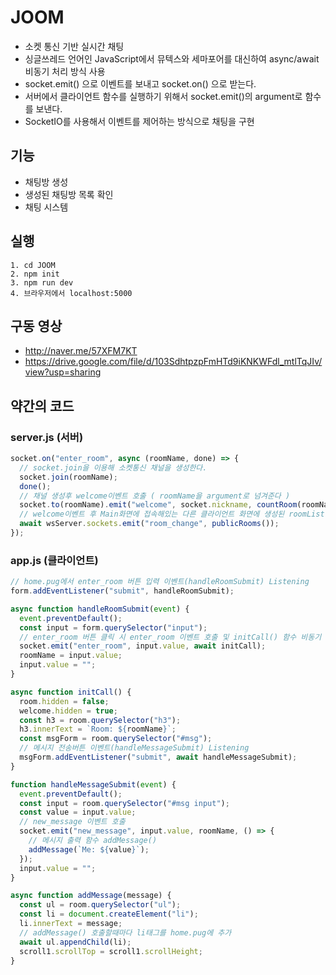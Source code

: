 # JOOM

- 소켓 통신 기반 실시간 채팅
- 싱글쓰레드 언어인 JavaScript에서 뮤텍스와 세마포어를 대신하여 async/await 비동기 처리 방식 사용
- socket.emit() 으로 이벤트를 보내고 socket.on() 으로 받는다.
- 서버에서 클라이언트 함수를 실행하기 위해서 socket.emit()의 argument로 함수를 보낸다.
- SocketIO를 사용해서 이벤트를 제어하는 방식으로 채팅을 구현

## 기능 ##

- 채팅방 생성
- 생성된 채팅방 목록 확인
- 채팅 시스템

## 실행 ##

```
1. cd JOOM
2. npm init
3. npm run dev
4. 브라우저에서 localhost:5000
```
 
## 구동 영상 ##
- http://naver.me/57XFM7KT
- https://drive.google.com/file/d/103SdhtpzpFmHTd9iKNKWFdl_mtlTqJIv/view?usp=sharing

## 약간의 코드 ##

### server.js (서버) ##

```javascript
socket.on("enter_room", async (roomName, done) => {
  // socket.join을 이용해 소켓통신 채널을 생성한다.
  socket.join(roomName);
  done();
  // 채널 생성후 welcome이벤트 호출 ( roomName을 argument로 넘겨준다 )
  socket.to(roomName).emit("welcome", socket.nickname, countRoom(roomName));
  // welcome이벤트 후 Main화면에 접속해있는 다른 클라이언트 화면에 생성된 roomList를 보여주도록 비동기 처리
  await wsServer.sockets.emit("room_change", publicRooms());
});
```

### app.js (클라이언트) ##

```javascript
// home.pug에서 enter_room 버튼 입력 이벤트(handleRoomSubmit) Listening
form.addEventListener("submit", handleRoomSubmit);

async function handleRoomSubmit(event) {
  event.preventDefault();
  const input = form.querySelector("input");
  // enter_room 버튼 클릭 시 enter_room 이벤트 호출 및 initCall() 함수 비동기 처리
  socket.emit("enter_room", input.value, await initCall);
  roomName = input.value;
  input.value = "";
}

async function initCall() {
  room.hidden = false;
  welcome.hidden = true;
  const h3 = room.querySelector("h3");
  h3.innerText = `Room: ${roomName}`;
  const msgForm = room.querySelector("#msg");
  // 메시지 전송버튼 이벤트(handleMessageSubmit) Listening
  msgForm.addEventListener("submit", await handleMessageSubmit);
}

function handleMessageSubmit(event) {
  event.preventDefault();
  const input = room.querySelector("#msg input");
  const value = input.value;
  // new_message 이벤트 호출
  socket.emit("new_message", input.value, roomName, () => {
    // 메시지 출력 함수 addMessage()
    addMessage(`Me: ${value}`);
  });
  input.value = "";
}

async function addMessage(message) {
  const ul = room.querySelector("ul");
  const li = document.createElement("li");
  li.innerText = message;
  // addMessage() 호출할때마다 li태그를 home.pug에 추가
  await ul.appendChild(li);
  scroll1.scrollTop = scroll1.scrollHeight;
}
```

